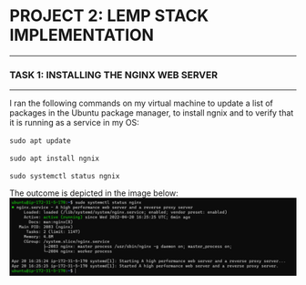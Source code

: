 # **PROJECT 2: LEMP STACK IMPLEMENTATION**

___
### **TASK 1: INSTALLING THE NGINX WEB SERVER**
___

I ran the following commands on my virtual machine to update a list of packages in the Ubuntu package manager, to install ngnix and to verify that it is running as a service in my OS:


`sudo apt update`

`sudo apt install ngnix`

`sudo systemctl status ngnix`

The outcome is depicted in the image below:
![Nginx Status](./images/active_nginx.PNG 'Nginx Status')